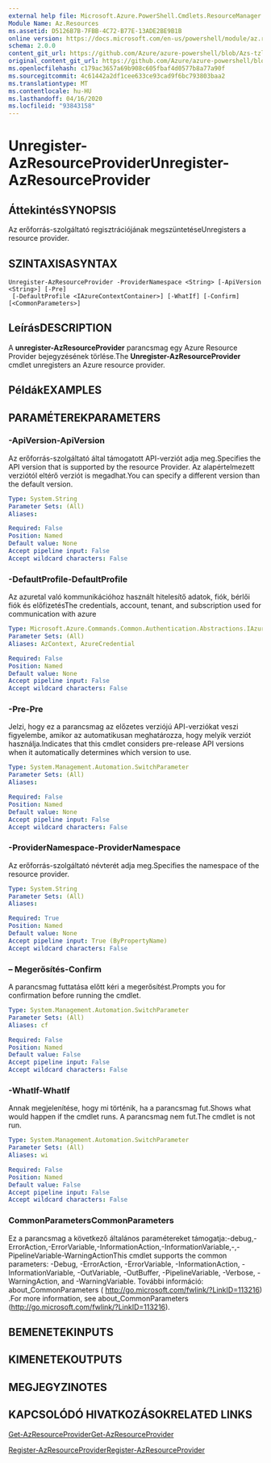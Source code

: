 ```yaml
---
external help file: Microsoft.Azure.PowerShell.Cmdlets.ResourceManager.dll-Help.xml
Module Name: Az.Resources
ms.assetid: D5126B7B-7FBB-4C72-B77E-13ADE2BE9B1B
online version: https://docs.microsoft.com/en-us/powershell/module/az.resources/unregister-Azresourceprovider
schema: 2.0.0
content_git_url: https://github.com/Azure/azure-powershell/blob/Azs-tzl/src/Resources/Resources/help/Unregister-AzResourceProvider.md
original_content_git_url: https://github.com/Azure/azure-powershell/blob/Azs-tzl/src/Resources/Resources/help/Unregister-AzResourceProvider.md
ms.openlocfilehash: c179ac3657a69b908c605fbaf4d0577b8a77a90f
ms.sourcegitcommit: 4c61442a2df1cee633ce93cad9f6bc793803baa2
ms.translationtype: MT
ms.contentlocale: hu-HU
ms.lasthandoff: 04/16/2020
ms.locfileid: "93843158"
---
```

# <span data-ttu-id="9cd2b-101">Unregister-AzResourceProvider</span><span class="sxs-lookup"><span data-stu-id="9cd2b-101">Unregister-AzResourceProvider</span></span>

## <span data-ttu-id="9cd2b-102">Áttekintés</span><span class="sxs-lookup"><span data-stu-id="9cd2b-102">SYNOPSIS</span></span>
<span data-ttu-id="9cd2b-103">Az erőforrás-szolgáltató regisztrációjának megszüntetése</span><span class="sxs-lookup"><span data-stu-id="9cd2b-103">Unregisters a resource provider.</span></span>

## <span data-ttu-id="9cd2b-104">SZINTAXISA</span><span class="sxs-lookup"><span data-stu-id="9cd2b-104">SYNTAX</span></span>

```
Unregister-AzResourceProvider -ProviderNamespace <String> [-ApiVersion <String>] [-Pre]
 [-DefaultProfile <IAzureContextContainer>] [-WhatIf] [-Confirm] [<CommonParameters>]
```

## <span data-ttu-id="9cd2b-105">Leírás</span><span class="sxs-lookup"><span data-stu-id="9cd2b-105">DESCRIPTION</span></span>
<span data-ttu-id="9cd2b-106">A **unregister-AzResourceProvider** parancsmag egy Azure Resource Provider bejegyzésének törlése.</span><span class="sxs-lookup"><span data-stu-id="9cd2b-106">The **Unregister-AzResourceProvider** cmdlet unregisters an Azure resource provider.</span></span>

## <span data-ttu-id="9cd2b-107">Példák</span><span class="sxs-lookup"><span data-stu-id="9cd2b-107">EXAMPLES</span></span>

## <span data-ttu-id="9cd2b-108">PARAMÉTEREK</span><span class="sxs-lookup"><span data-stu-id="9cd2b-108">PARAMETERS</span></span>

### <span data-ttu-id="9cd2b-109">-ApiVersion</span><span class="sxs-lookup"><span data-stu-id="9cd2b-109">-ApiVersion</span></span>
<span data-ttu-id="9cd2b-110">Az erőforrás-szolgáltató által támogatott API-verziót adja meg.</span><span class="sxs-lookup"><span data-stu-id="9cd2b-110">Specifies the API version that is supported by the resource Provider.</span></span>
<span data-ttu-id="9cd2b-111">Az alapértelmezett verziótól eltérő verziót is megadhat.</span><span class="sxs-lookup"><span data-stu-id="9cd2b-111">You can specify a different version than the default version.</span></span>

```yaml
Type: System.String
Parameter Sets: (All)
Aliases:

Required: False
Position: Named
Default value: None
Accept pipeline input: False
Accept wildcard characters: False
```

### <span data-ttu-id="9cd2b-112">-DefaultProfile</span><span class="sxs-lookup"><span data-stu-id="9cd2b-112">-DefaultProfile</span></span>
<span data-ttu-id="9cd2b-113">Az azuretal való kommunikációhoz használt hitelesítő adatok, fiók, bérlői fiók és előfizetés</span><span class="sxs-lookup"><span data-stu-id="9cd2b-113">The credentials, account, tenant, and subscription used for communication with azure</span></span>

```yaml
Type: Microsoft.Azure.Commands.Common.Authentication.Abstractions.IAzureContextContainer
Parameter Sets: (All)
Aliases: AzContext, AzureCredential

Required: False
Position: Named
Default value: None
Accept pipeline input: False
Accept wildcard characters: False
```

### <span data-ttu-id="9cd2b-114">-Pre</span><span class="sxs-lookup"><span data-stu-id="9cd2b-114">-Pre</span></span>
<span data-ttu-id="9cd2b-115">Jelzi, hogy ez a parancsmag az előzetes verziójú API-verziókat veszi figyelembe, amikor az automatikusan meghatározza, hogy melyik verziót használja.</span><span class="sxs-lookup"><span data-stu-id="9cd2b-115">Indicates that this cmdlet considers pre-release API versions when it automatically determines which version to use.</span></span>

```yaml
Type: System.Management.Automation.SwitchParameter
Parameter Sets: (All)
Aliases:

Required: False
Position: Named
Default value: None
Accept pipeline input: False
Accept wildcard characters: False
```

### <span data-ttu-id="9cd2b-116">-ProviderNamespace</span><span class="sxs-lookup"><span data-stu-id="9cd2b-116">-ProviderNamespace</span></span>
<span data-ttu-id="9cd2b-117">Az erőforrás-szolgáltató névterét adja meg.</span><span class="sxs-lookup"><span data-stu-id="9cd2b-117">Specifies the namespace of the resource provider.</span></span>

```yaml
Type: System.String
Parameter Sets: (All)
Aliases:

Required: True
Position: Named
Default value: None
Accept pipeline input: True (ByPropertyName)
Accept wildcard characters: False
```

### <span data-ttu-id="9cd2b-118">– Megerősítés</span><span class="sxs-lookup"><span data-stu-id="9cd2b-118">-Confirm</span></span>
<span data-ttu-id="9cd2b-119">A parancsmag futtatása előtt kéri a megerősítést.</span><span class="sxs-lookup"><span data-stu-id="9cd2b-119">Prompts you for confirmation before running the cmdlet.</span></span>

```yaml
Type: System.Management.Automation.SwitchParameter
Parameter Sets: (All)
Aliases: cf

Required: False
Position: Named
Default value: False
Accept pipeline input: False
Accept wildcard characters: False
```

### <span data-ttu-id="9cd2b-120">-WhatIf</span><span class="sxs-lookup"><span data-stu-id="9cd2b-120">-WhatIf</span></span>
<span data-ttu-id="9cd2b-121">Annak megjelenítése, hogy mi történik, ha a parancsmag fut.</span><span class="sxs-lookup"><span data-stu-id="9cd2b-121">Shows what would happen if the cmdlet runs.</span></span>
<span data-ttu-id="9cd2b-122">A parancsmag nem fut.</span><span class="sxs-lookup"><span data-stu-id="9cd2b-122">The cmdlet is not run.</span></span>

```yaml
Type: System.Management.Automation.SwitchParameter
Parameter Sets: (All)
Aliases: wi

Required: False
Position: Named
Default value: False
Accept pipeline input: False
Accept wildcard characters: False
```

### <span data-ttu-id="9cd2b-123">CommonParameters</span><span class="sxs-lookup"><span data-stu-id="9cd2b-123">CommonParameters</span></span>
<span data-ttu-id="9cd2b-124">Ez a parancsmag a következő általános paramétereket támogatja:-debug,-ErrorAction,-ErrorVariable,-InformationAction,-InformationVariable,-,-PipelineVariable-WarningAction</span><span class="sxs-lookup"><span data-stu-id="9cd2b-124">This cmdlet supports the common parameters: -Debug, -ErrorAction, -ErrorVariable, -InformationAction, -InformationVariable, -OutVariable, -OutBuffer, -PipelineVariable, -Verbose, -WarningAction, and -WarningVariable.</span></span> <span data-ttu-id="9cd2b-125">További információ: about_CommonParameters ( http://go.microsoft.com/fwlink/?LinkID=113216) .</span><span class="sxs-lookup"><span data-stu-id="9cd2b-125">For more information, see about_CommonParameters (http://go.microsoft.com/fwlink/?LinkID=113216).</span></span>

## <span data-ttu-id="9cd2b-126">BEMENETEK</span><span class="sxs-lookup"><span data-stu-id="9cd2b-126">INPUTS</span></span>

## <span data-ttu-id="9cd2b-127">KIMENETEK</span><span class="sxs-lookup"><span data-stu-id="9cd2b-127">OUTPUTS</span></span>

## <span data-ttu-id="9cd2b-128">MEGJEGYZI</span><span class="sxs-lookup"><span data-stu-id="9cd2b-128">NOTES</span></span>

## <span data-ttu-id="9cd2b-129">KAPCSOLÓDÓ HIVATKOZÁSOK</span><span class="sxs-lookup"><span data-stu-id="9cd2b-129">RELATED LINKS</span></span>

[<span data-ttu-id="9cd2b-130">Get-AzResourceProvider</span><span class="sxs-lookup"><span data-stu-id="9cd2b-130">Get-AzResourceProvider</span></span>](./Get-AzResourceProvider.md)

[<span data-ttu-id="9cd2b-131">Register-AzResourceProvider</span><span class="sxs-lookup"><span data-stu-id="9cd2b-131">Register-AzResourceProvider</span></span>](./Register-AzResourceProvider.md)


